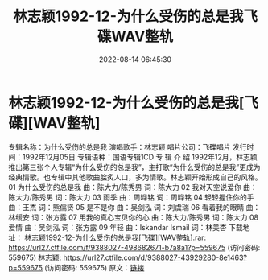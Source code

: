 ﻿---
title: 林志颖1992-12-为什么受伤的总是我飞碟WAV整轨
date: 2022-08-14 06:45:30
categories: WAV车载音乐、镜像
tags: 华语中文
---
# 林志颖1992-12-为什么受伤的总是我[飞碟][WAV整轨]

专辑名称：为什么受伤的总是我
演唱歌手：林志颖
唱片公司：飞碟唱片
发行时间：1992年12月05日
专辑语种：国语专辑1CD
专 辑 介 绍
1992年12月，林志颖推出第三张个人专辑“为什么受伤的总是我”，主打歌“为什么受伤的总是我”更成为经典情歌。也专辑中其他歌曲脍炙人口，多为情歌。林志颖开始形成自己的风格。
01 为什么受伤的总是我 曲：陈大力/陈秀男 词：陈大力
02 我对天空说爱你 曲：陈大力/陈秀男 词：陈大力
03 雨季 曲：周晔铭 词：周晔铭
04 轻轻握住你的手 曲：王杰 词：熊儒贤
05 是不是你 曲：吴剑泓 词：刘虞瑞
06 看着我的眼睛 曲：林缓安 词：张方露
07 用我的真心宝贝你的心 曲：陈大力/陈秀男 词：陈大力
08 爱情 曲：吴剑泓 词：张方露
09 年轻 曲：Iskandar Ismail 词：林美杏
下载地址：
林志颖1992-12-为什么受伤的总是我[飞碟][WAV整轨].rar: https://url27.ctfile.com/f/9388027-498682671-b7a8a1?p=559675
(访问密码: 559675)
林志颖: https://url27.ctfile.com/d/9388027-43929280-8e1463?p=559675
(访问密码: 559675)
原文：[链接](https://blog.sina.com.cn/s/blog_1647c7e7601030yv0.html)